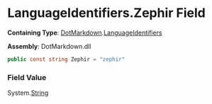 # LanguageIdentifiers\.Zephir Field

**Containing Type**: [DotMarkdown](../../README.md)\.[LanguageIdentifiers](../README.md)

**Assembly**: DotMarkdown\.dll

```csharp
public const string Zephir = "zephir"
```

### Field Value

System\.[String](https://docs.microsoft.com/en-us/dotnet/api/system.string)